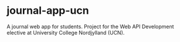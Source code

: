 # journal-app-ucn
A journal web app for students. Project for the Web API Development elective at University College Nordjylland (UCN).
